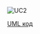 ![UC2](https://github.com/Koroliuk/TeamOne/blob/uml_diagrams/docs/UML_Diagrams/scenarios/teacher/diagrams/UC-2.png)

[UML код](https://github.com/Koroliuk/TeamOne/blob/uml_diagrams/docs/UML_Diagrams/scenarios/teacher/diagrams/UC-2.pu)
